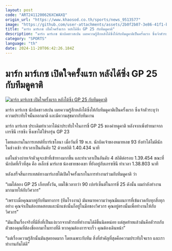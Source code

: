 ```yaml
---
layout: post
code: "ART2411200626XCWAXQ"
origin_url: "https://www.khaosod.co.th/sports/news_9513577"
image: "https://github.com/user-attachments/assets/2b0f2b07-3e86-41f1-b992-c5e0bbd54936"
title: "มาร์ก มาร์เกซ เปิดใจครั้งแรก หลังได้ซิ่ง GP 25 กับทีมดูคาติ"
description: "มาร์ก มาร์เกซ นักบิดชาวสเปน เผยความรู้สึกหลังได้ซิ่งให้กับทีมดูคาติเป็นครั้งแรก ซึ่งเจ้าตัวระบุว่าความประทับใจนั้นออกมาดี และมีความสุขมากกับทีมงาน"
category: "SPORTS"
language: "th"
date: 2024-11-20T06:42:26.184Z
---
```


# มาร์ก มาร์เกซ เปิดใจครั้งแรก หลังได้ซิ่ง GP 25 กับทีมดูคาติ

[![มาร์ก มาร์เกซ เปิดใจครั้งแรก หลังได้ซิ่ง GP 25 กับทีมดูคาติ](https://www.khaosod.co.th/wpapp/uploads/2024/11/motogp-1.jpg "มาร์ก มาร์เกซ เปิดใจครั้งแรก หลังได้ซิ่ง GP 25 กับทีมดูคาติ")](https://www.khaosod.co.th/wpapp/uploads/2024/11/motogp-1.jpg)

มาร์ก มาร์เกซ นักบิดชาวสเปน เผยความรู้สึกหลังได้ซิ่งให้กับทีมดูคาติเป็นครั้งแรก ซึ่งเจ้าตัวระบุว่าความประทับใจนั้นออกมาดี และมีความสุขมากกับทีมงาน

มาร์ก มาร์เกซ ประเดิมทำเวลาได้น่าประทับใจในการขี่ GP 25 ของค่ายดูคาติ หลังจากเพิ่งย้ายมาจากเกรซินี เรซซิง ซึ่งเขาได้ใช้รถรุ่น GP 23

โดยผลงานในการเทสต์ที่บาร์เซโลนา เมื่อวันที่ 19 พ.ย. นักบิดเจ้าของหมายเลข 93 ยังทำได้ไม่ดีนักในช่วงเช้า ทำเวลาเป็นอันดับ 12 ด้วยสถิติ 1.40.434 นาที

แต่ในช่วงบ่ายเจ้าตัวดูจะเข้าที่เข้าทางมากขึ้น และทำเวลาเป็นอันดับ 4 สถิติต่อรอบ 1.39.454 ขณะที่นักบิดที่เร็วที่สุด คือ อเล็กซ์ มาร์เกซ น้องชายของเขา ที่ยังอยู่กับเกรซซินี ทำเวลา 1.38.803 นาที

หลังเสร็จสิ้นการเทสต์ทางมาร์เกซได้เปิดใจครั้งแรกในการทำงานร่วมกับทีมดูคาติ ว่า

“ผมได้ลอง GP 25 เกือบทั้งวัน, ผมใช้เวลากว่า 90 เปอร์เซ็นต์ในการขี่ 25 ดังนั้น ผมกำลังทำงานมากมายให้กับวิศวกร”

“เพราะเมื่อคุณมาอยู่กับทีมทางการ (ทีมโรงงาน) มันหมายความว่าคุณมีแผนการที่เข้มงวดกับทุกสิ่งทุกอย่าง คุณจำเป็นต้องทดสอบและนักแข่งนั้นก็อยู่ในมือของวิศวกร คุณอยู่ตรงนั้นเพื่อทำงานให้กับวิศวกร”

“มันเป็นเรื่องจริงที่มีสิ่งที่เป็นแง่บวกจากตัวรถที่ทำงานได้ดีขึ้นนิดหน่อย แต่สุดท้ายแล้วมันคือตัวรถกับตัวของคุณที่ต้องขี่ออกมาในทางที่ดี หากคุณต้องการจะเร็ว คุณต้องเดินหน้า”

“แต่เรื่องความรู้สึกนั้นมันสุดยอดมาก โดยเฉพาะกับทีม สิ่งที่สำคัญที่สุดคือความประทับใจแรก และเราทำงานกันได้ดี”